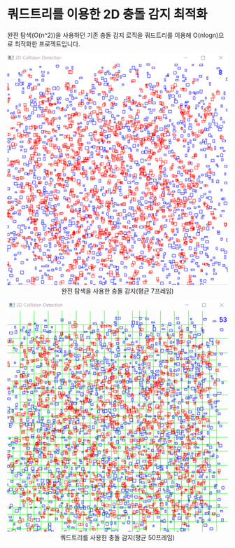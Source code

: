 # 쿼드트리를 이용한 2D 충돌 감지 최적화
완전 탐색(O(n^2))을 사용하던 기존 충돌 감지 로직을 쿼드트리를 이용해 O(nlogn)으로 최적화한 프로젝트입니다. 
<p align="center">
<img src = "BruteForce.gif">
<br/>완전 탐색을 사용한 충돌 감지(평균 7프레임)
</p>
<p align="center">
<img src = "QuadTree.gif">
<br/>쿼드트리를 사용한 충돌 감지(평균 50프레임)
</p>
